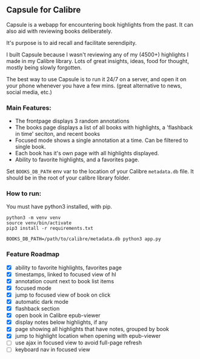 ## Capsule for Calibre

Capsule is a webapp for encountering book highlights from the past. It can also aid with reviewing books deliberately.

It's purpose is to aid recall and facilitate serendipity.

I built Capsule because I wasn't reviewing any of my (4500+) highlights I made in my Calibre library. Lots of great insights, ideas, food for thought, mostly being slowly forgotten.

The best way to use Capsule is to run it 24/7 on a server, and open it on your phone whenever you have a few mins. (great alternative to news, social media, etc.)

### Main Features:

- The frontpage displays 3 random annotations
- The books page displays a list of all books with highlights, a 'flashback in time' seciton, and recent books
- Focused mode shows a single annotation at a time. Can be filtered to single book.
- Each book has it's own page with all highlights displayed.
- Ability to favorite highlights, and a favorites page.

Set `BOOKS_DB_PATH` env var to the location of your Calibre `metadata.db` file. It should be in the root of your calibre library folder.

### How to run:

You must have python3 installed, with pip.

```
python3 -m venv venv
source venv/bin/activate
pip3 install -r requirements.txt

BOOKS_DB_PATH=/path/to/calibre/metadata.db python3 app.py
```

### Feature Roadmap

- [x] ability to favorite highlights, favorites page
- [x] timestamps, linked to focused view of hl
- [x] annotation count next to book list items
- [x] focused mode
- [x] jump to focused view of book on click
- [x] automatic dark mode
- [x] flashback section
- [x] open book in Calibre epub-viewer
- [x] display notes below highlights, if any
- [x] page showing all highlights that have notes, grouped by book
- [x] jump to highlight location when opening with epub-viewer
- [ ] use ajax in focused view to avoid full-page refresh
- [ ] keyboard nav in focused view

